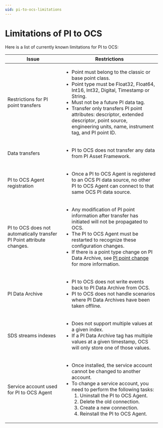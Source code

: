 ```yaml
---
uid: pi-to-ocs-limitations
---
```


# Limitations of PI to OCS

Here is a list of currently known limitations for PI to OCS:

| Issue                                                        | Restrictions                                                 |
| ------------------------------------------------------------ | ------------------------------------------------------------ |
| Restrictions for PI point transfers                          | <ul><li>Point must belong to the classic or base point class.</li><li>Point type must be Float32, Float64, Int16, Int32, Digital, Timestamp or String.</li><li>Must not be a future PI data tag.</li><li>Transfer only transfers PI point attributes: descriptor, extended descriptor, point source, engineering units, name, instrument tag, and PI point ID.</li></ul> |
| Data transfers                                               | <ul><li>PI to OCS does not transfer any data from PI Asset Framework.</li></ul> |
| PI to OCS Agent registration                                 | <ul><li>Once a PI to OCS Agent is registered to an OCS PI data source, no other PI to OCS Agent can connect to that same OCS PI data source.</li></ul> |
| PI to OCS does not automatically transfer PI Point attribute changes. | <ul><li>Any modification of PI point information after transfer has initiated will not be propagated to OCS.</li><li>The PI to OCS Agent must be restarted to recognize these configuration changes.</li><li>If there is a point type change on PI Data Archive, see [PI point change](xref:pi-point-change) for more information.</li></ul> |
| PI Data Archive                                              | <ul><li>PI to OCS does not write events back to PI Data Archive from OCS.</li><li>PI to OCS does not handle scenarios where PI Data Archives have been taken offline.</li></ul> |
| SDS streams indexes                                          | <ul><li>Does not support multiple values at a given index.</li><li>If a PI Data Archive tag has multiple values at a given timestamp, OCS will only store one of those values.</li></ul> |
| Service account used for PI to OCS Agent                     | <ul><li>Once installed, the service account cannot be changed to another account.</li><li>To change a service account, you need to perform the following tasks:<ol><li>Uninstall the PI to OCS Agent.</li><li>Delete the old connection.</li><li>Create a new connection.</li><li>Reinstall the PI to OCS Agent.</li></ol></li></ul> |

